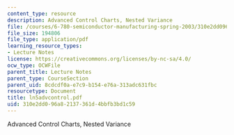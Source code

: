 ```yaml
---
content_type: resource
description: Advanced Control Charts, Nested Variance
file: /courses/6-780-semiconductor-manufacturing-spring-2003/310e2dd096a82137361d4bbfb3bd1c59_ln5advcontrol.pdf
file_size: 194806
file_type: application/pdf
learning_resource_types:
- Lecture Notes
license: https://creativecommons.org/licenses/by-nc-sa/4.0/
ocw_type: OCWFile
parent_title: Lecture Notes
parent_type: CourseSection
parent_uid: 8cdcdf0a-e7c9-b154-e76a-313adc631fbc
resourcetype: Document
title: ln5advcontrol.pdf
uid: 310e2dd0-96a8-2137-361d-4bbfb3bd1c59
---
```

Advanced Control Charts, Nested Variance